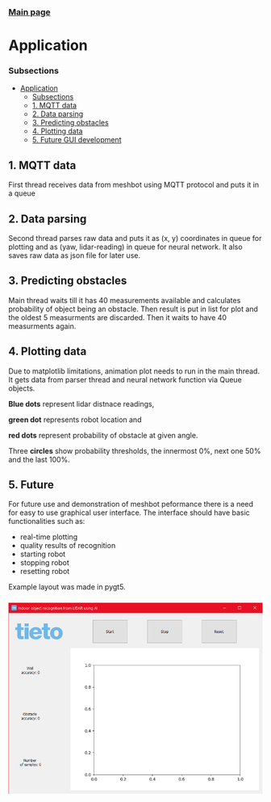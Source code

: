 ### [Main page](./mainpage.md)   

# Application
### Subsections

- [Application](#application)
    - [Subsections](#subsections)
  - [1. MQTT data](#1-mqtt-data)
  - [2. Data parsing](#2-data-parsing)
  - [3. Predicting obstacles](#3-predicting-obstacles)
  - [4. Plotting data](#4-plotting-data)
  - [5. Future GUI development](#5-future-GUI-development)

<a name="mqtt"></a>
## 1. MQTT data

First thread receives data from meshbot using MQTT protocol and puts it in a queue

<a name="pars"></a>
## 2. Data parsing

Second thread parses raw data and puts it as (x, y) coordinates in queue for plotting and as (yaw, lidar-reading) in queue for neural network. It also saves raw data as json file for later use.

## 3. Predicting obstacles
<a name="pred"></a>

Main thread waits till it has 40 measurements available and calculates probability of object being an obstacle. Then result is put in list for plot and the oldest 5 measurments are discarded. Then it waits to have 40 measurments again.

## 4. Plotting data
<a name="plot"></a>

Due to matplotlib limitations, animation plot needs to run in the main thread. It gets data from parser thread and neural network function via Queue objects.

**Blue dots** represent lidar distnace readings,

**green dot** represents robot location and

**red dots** represent probability of obstacle at given angle.

Three **circles** show probability thresholds, the innermost 0%, next one 50% and the last 100%.

## 5. Future 

<a name="gui"></a>

For future use and demonstration of meshbot peformance there is a need for easy to use graphical user interface.
The interface should have basic functionalities such as:
- real-time plotting
- quality results of recognition
- starting robot
- stopping robot
- resetting robot

Example layout was made in pygt5.

###
![](./photo/gui.png)
###